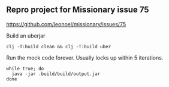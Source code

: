 ## Repro project for Missionary issue 75

https://github.com/leonoel/missionary/issues/75

Build an uberjar

```
clj -T:build clean && clj -T:build uber
```

Run the mock code forever. Usually locks up within 5 iterations.
```
while true; do
  java -jar .build/build/output.jar
done
```